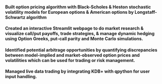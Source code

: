 #### Built option pricing algorithm with Black-Scholes & Heston stochastic volatility models for European options & American options by Longstaff-Schwartz algorithm 
#### Created an interactive Streamlit webpage to do market research & visualize call/put payoffs, trade strategies, & manage dynamic  hedging using Option Greeks, put-call parity and Monte Carlo simulations. 
#### Identified potential arbitrage opportunities by quantifying discrepancies between model-implied and market-observed option  prices and volatilities which can be used for trading or risk management. 
#### Managed live data trading by integrating KDB+ with qpython for user input handling.
